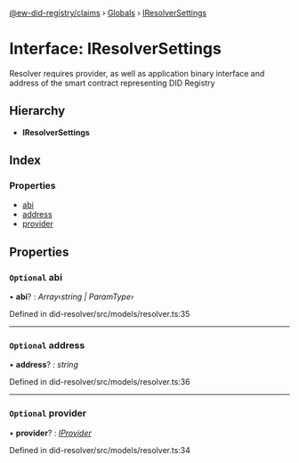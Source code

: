 [@ew-did-registry/claims](../README.md) › [Globals](../globals.md) › [IResolverSettings](iresolversettings.md)

# Interface: IResolverSettings

Resolver requires provider, as well as application binary interface and
address of the smart contract representing DID Registry

## Hierarchy

* **IResolverSettings**

## Index

### Properties

* [abi](iresolversettings.md#optional-abi)
* [address](iresolversettings.md#optional-address)
* [provider](iresolversettings.md#optional-provider)

## Properties

### `Optional` abi

• **abi**? : *Array‹string | ParamType›*

Defined in did-resolver/src/models/resolver.ts:35

___

### `Optional` address

• **address**? : *string*

Defined in did-resolver/src/models/resolver.ts:36

___

### `Optional` provider

• **provider**? : *[IProvider](iprovider.md)*

Defined in did-resolver/src/models/resolver.ts:34
